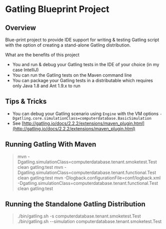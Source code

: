 # Gatling Blueprint Project

## Overview

Blue-print project to provide IDE support for writing & testing Gatling script with the option of creating a
stand-alone Gatling distribution.

What are the benefits of this project

* You and run & debug your Gatling tests in the IDE of your choice (in my case IntelliJ)
* You can run the Gatling tests on the Maven command line
* You can package your Gatling tests in a distributable which requires only Java 1.8 and Ant 1.9.x to run

## Tips & Tricks

* You can debug your Gatling scenario using `Engine` with the VM options `-Dgatling.core.simulationClass=computerdatabase.BasicSimulation`
* See [http://gatling.io/docs/2.2.2/extensions/maven_plugin.html](http://gatling.io/docs/2.2.2/extensions/maven_plugin.html)

## Running Gatling With Maven

> mvn -Dgatling.simulationClass=computerdatabase.tenant.smoketest.Test clean gatling:test
> mvn -Dgatling.simulationClass=computerdatabase.tenant.functional.Test clean gatling:test
> mvn -Dlogback.configurationFile=conf/logback.xml -Dgatling.simulationClass=computerdatabase.tenant.functional.Test clean gatling:test

## Running the Standalone Gatling Distribution

> ./bin/gatling.sh -s computerdatabase.tenant.smoketest.Test
> ./bin/gatling.sh --simulation computerdatabase.tenant.smoketest.Test


